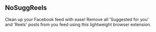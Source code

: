 ## NoSuggReels

Clean up your Facebook feed with ease! Remove all 'Suggested for you' and 'Reels' posts from you feed using this lightweight browser extension.